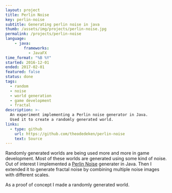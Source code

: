 ```yaml
---
layout: project
title: Perlin Noise
key: perlin-noise
subtitle: Generating perlin noise in java
thumb: /assets/img/projects/perlin-noise.jpg
permalink: /projects/perlin-noise
language: 
    - java:
        frameworks:
          - JavaFX
time_format: "%B %Y"
started: 2016-12-01
ended: 2017-02-01
featured: false
status: done
tags:
  - random
  - noise
  - world generation
  - game development
  - fractal
description: >-
  An experiment implementing a Perlin noise generator in Java.
  Used it to create a randomly generated world.
links:
  - type: github
    url: https://github.com/theodedeken/perlin-noise
    text: Source
---
```

Randomly generated worlds are being used more and more in game development.
Most of these worlds are generated using some kind of noise.
Out of interest I implemented a [Perlin Noise](https://en.wikipedia.org/wiki/Perlin_noise) generater in Java.
Then I extended it to generate fractal noise by combining multiple noise images with different scales.

As a proof of concept I made a randomly generated world.
